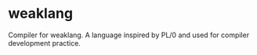 # weaklang
Compiler for weaklang.  A language inspired by PL/0 and used for compiler development practice.
